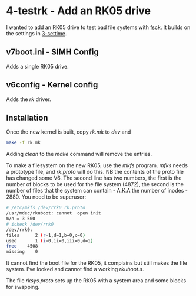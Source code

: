# 4-testrk - Add an RK05 drive

I wanted to add an RK05 drive to test bad file systems with [fsck](../../fsck). It builds on the settings in [3-settime](../3-settime).

## v7boot.ini - SIMH Config

Adds a single RK05 drive.

## v6config - Kernel config

Adds the _rk_ driver.

## Installation

Once the new kernel is built, copy _rk.mk_ to _dev_ and

``` sh
make -f rk.mk
```

Adding _clean_ to the _make_ command will remove the entries.

To make a filesystem on the new RK05, use the _mkfs_ program. _mfks_ needs a prototype file, and _rk.proto_ will do this. NB the contents of the proto file has changed some V6. The second line has two numbers, the first is the number of blocks to be used for the file system (4872), the second is the number of files that the system can contain - A.K.A the number of inodes - 2880. You need to be superuser:

``` sh
# /etc/mkfs /dev/rrk0 rk.proto
/usr/mdec/rkuboot: cannot  open init
m/n = 3 500
# icheck /dev/rrk0
/dev/rrk0:
files      2 (r=1,d=1,b=0,c=0)
used       1 (i=0,ii=0,iii=0,d=1)
free    4508
missing    0
```

It cannot find the boot file for the RK05, it complains but still makes the file system.  I've looked and cannot find a working _rkuboot.s_.

The file _rksys.proto_ sets up the RK05 with a system area and some blocks for swapping.
